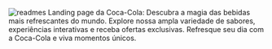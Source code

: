 ![readmes](https://github.com/m4riah/CocaCola---Landing-Page/assets/97889961/9883548d-e245-4c58-9cc7-7237d148bd4e)
Landing page da Coca-Cola: Descubra a magia das bebidas mais refrescantes do mundo. Explore nossa ampla variedade de sabores, experiências interativas e receba ofertas exclusivas. Refresque seu dia com a Coca-Cola e viva momentos únicos.
